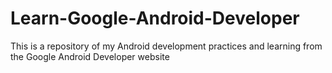 # Learn-Google-Android-Developer
This is a repository of my Android development practices and learning from the Google Android Developer website
